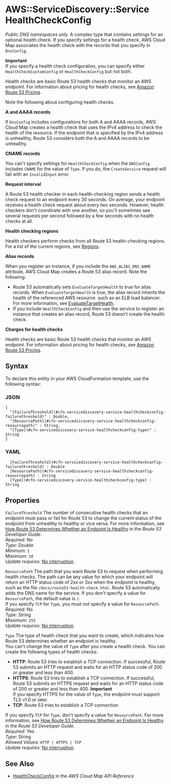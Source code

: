 # AWS::ServiceDiscovery::Service HealthCheckConfig<a name="aws-properties-servicediscovery-service-healthcheckconfig"></a>

 *Public DNS namespaces only\.* A complex type that contains settings for an optional health check\. If you specify settings for a health check, AWS Cloud Map associates the health check with the records that you specify in `DnsConfig`\.

**Important**  
If you specify a health check configuration, you can specify either `HealthCheckCustomConfig` or `HealthCheckConfig` but not both\.

Health checks are basic Route 53 health checks that monitor an AWS endpoint\. For information about pricing for health checks, see [Amazon Route 53 Pricing](http://aws.amazon.com/route53/pricing/)\.

Note the following about configuring health checks\.

 **A and AAAA records** 

If `DnsConfig` includes configurations for both A and AAAA records, AWS Cloud Map creates a health check that uses the IPv4 address to check the health of the resource\. If the endpoint that is specified by the IPv4 address is unhealthy, Route 53 considers both the A and AAAA records to be unhealthy\. 

 **CNAME records** 

You can't specify settings for `HealthCheckConfig` when the `DNSConfig` includes `CNAME` for the value of `Type`\. If you do, the `CreateService` request will fail with an `InvalidInput` error\.

 **Request interval** 

A Route 53 health checker in each health\-checking region sends a health check request to an endpoint every 30 seconds\. On average, your endpoint receives a health check request about every two seconds\. However, health checkers don't coordinate with one another, so you'll sometimes see several requests per second followed by a few seconds with no health checks at all\.

 **Health checking regions** 

Health checkers perform checks from all Route 53 health\-checking regions\. For a list of the current regions, see [Regions](https://docs.aws.amazon.com/Route53/latest/APIReference/API_HealthCheckConfig.html#Route53-Type-HealthCheckConfig-Regions)\.

 **Alias records** 

When you register an instance, if you include the `AWS_ALIAS_DNS_NAME` attribute, AWS Cloud Map creates a Route 53 alias record\. Note the following:
+ Route 53 automatically sets `EvaluateTargetHealth` to true for alias records\. When `EvaluateTargetHealth` is true, the alias record inherits the health of the referenced AWS resource\. such as an ELB load balancer\. For more information, see [EvaluateTargetHealth](https://docs.aws.amazon.com/Route53/latest/APIReference/API_AliasTarget.html#Route53-Type-AliasTarget-EvaluateTargetHealth)\.
+ If you include `HealthCheckConfig` and then use the service to register an instance that creates an alias record, Route 53 doesn't create the health check\.

 **Charges for health checks** 

Health checks are basic Route 53 health checks that monitor an AWS endpoint\. For information about pricing for health checks, see [Amazon Route 53 Pricing](http://aws.amazon.com/route53/pricing/)\.

## Syntax<a name="aws-properties-servicediscovery-service-healthcheckconfig-syntax"></a>

To declare this entity in your AWS CloudFormation template, use the following syntax:

### JSON<a name="aws-properties-servicediscovery-service-healthcheckconfig-syntax.json"></a>

```
{
  "[FailureThreshold](#cfn-servicediscovery-service-healthcheckconfig-failurethreshold)" : Double,
  "[ResourcePath](#cfn-servicediscovery-service-healthcheckconfig-resourcepath)" : String,
  "[Type](#cfn-servicediscovery-service-healthcheckconfig-type)" : String
}
```

### YAML<a name="aws-properties-servicediscovery-service-healthcheckconfig-syntax.yaml"></a>

```
﻿  [FailureThreshold](#cfn-servicediscovery-service-healthcheckconfig-failurethreshold) : Double
﻿  [ResourcePath](#cfn-servicediscovery-service-healthcheckconfig-resourcepath) : String
﻿  [Type](#cfn-servicediscovery-service-healthcheckconfig-type) : String
```

## Properties<a name="aws-properties-servicediscovery-service-healthcheckconfig-properties"></a>

`FailureThreshold`  <a name="cfn-servicediscovery-service-healthcheckconfig-failurethreshold"></a>
The number of consecutive health checks that an endpoint must pass or fail for Route 53 to change the current status of the endpoint from unhealthy to healthy or vice versa\. For more information, see [How Route 53 Determines Whether an Endpoint Is Healthy](https://docs.aws.amazon.com/Route53/latest/DeveloperGuide/dns-failover-determining-health-of-endpoints.html) in the *Route 53 Developer Guide*\.  
*Required*: No  
*Type*: Double  
*Minimum*: `1`  
*Maximum*: `10`  
*Update requires*: [No interruption](https://docs.aws.amazon.com/AWSCloudFormation/latest/UserGuide/using-cfn-updating-stacks-update-behaviors.html#update-no-interrupt)

`ResourcePath`  <a name="cfn-servicediscovery-service-healthcheckconfig-resourcepath"></a>
The path that you want Route 53 to request when performing health checks\. The path can be any value for which your endpoint will return an HTTP status code of 2xx or 3xx when the endpoint is healthy, such as the file `/docs/route53-health-check.html`\. Route 53 automatically adds the DNS name for the service\. If you don't specify a value for `ResourcePath`, the default value is `/`\.  
If you specify `TCP` for `Type`, you must *not* specify a value for `ResourcePath`\.  
*Required*: No  
*Type*: String  
*Maximum*: `255`  
*Update requires*: [No interruption](https://docs.aws.amazon.com/AWSCloudFormation/latest/UserGuide/using-cfn-updating-stacks-update-behaviors.html#update-no-interrupt)

`Type`  <a name="cfn-servicediscovery-service-healthcheckconfig-type"></a>
The type of health check that you want to create, which indicates how Route 53 determines whether an endpoint is healthy\.  
You can't change the value of `Type` after you create a health check\.
You can create the following types of health checks:  
+  **HTTP**: Route 53 tries to establish a TCP connection\. If successful, Route 53 submits an HTTP request and waits for an HTTP status code of 200 or greater and less than 400\.
+  **HTTPS**: Route 53 tries to establish a TCP connection\. If successful, Route 53 submits an HTTPS request and waits for an HTTP status code of 200 or greater and less than 400\.
**Important**  
If you specify HTTPS for the value of `Type`, the endpoint must support TLS v1\.0 or later\.
+  **TCP**: Route 53 tries to establish a TCP connection\.

  If you specify `TCP` for `Type`, don't specify a value for `ResourcePath`\.
For more information, see [How Route 53 Determines Whether an Endpoint Is Healthy](https://docs.aws.amazon.com/Route53/latest/DeveloperGuide/dns-failover-determining-health-of-endpoints.html) in the *Route 53 Developer Guide*\.  
*Required*: Yes  
*Type*: String  
*Allowed Values*: `HTTP | HTTPS | TCP`  
*Update requires*: [No interruption](https://docs.aws.amazon.com/AWSCloudFormation/latest/UserGuide/using-cfn-updating-stacks-update-behaviors.html#update-no-interrupt)

## See Also<a name="aws-properties-servicediscovery-service-healthcheckconfig--seealso"></a>
+  [HealthCheckConfig](https://docs.aws.amazon.com/cloud-map/latest/api/API_HealthCheckConfig.html) in the *AWS Cloud Map API Reference* 
